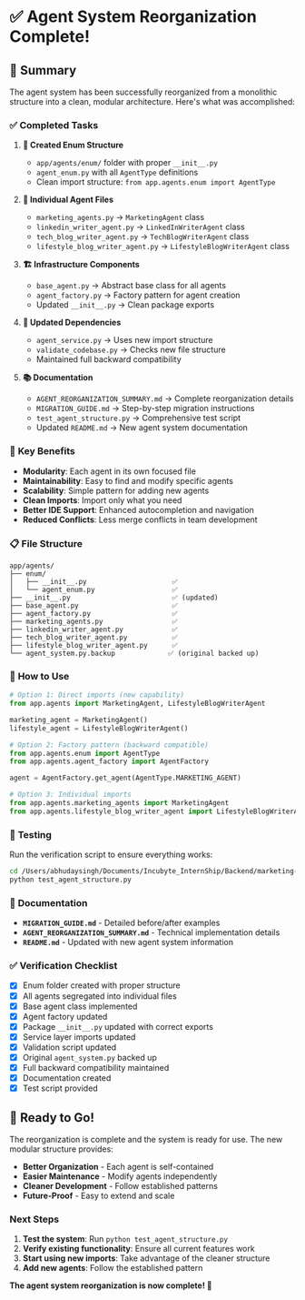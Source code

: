 # ✅ Agent System Reorganization Complete!

## 🎉 Summary

The agent system has been successfully reorganized from a monolithic structure into a clean, modular architecture. Here's what was accomplished:

### ✅ **Completed Tasks**

1. **📁 Created Enum Structure**
   - `app/agents/enum/` folder with proper `__init__.py`
   - `agent_enum.py` with all `AgentType` definitions
   - Clean import structure: `from app.agents.enum import AgentType`

2. **🔧 Individual Agent Files**
   - `marketing_agents.py` → `MarketingAgent` class
   - `linkedin_writer_agent.py` → `LinkedInWriterAgent` class  
   - `tech_blog_writer_agent.py` → `TechBlogWriterAgent` class
   - `lifestyle_blog_writer_agent.py` → `LifestyleBlogWriterAgent` class

3. **🏗️ Infrastructure Components**
   - `base_agent.py` → Abstract base class for all agents
   - `agent_factory.py` → Factory pattern for agent creation
   - Updated `__init__.py` → Clean package exports

4. **🔄 Updated Dependencies**
   - `agent_service.py` → Uses new import structure
   - `validate_codebase.py` → Checks new file structure
   - Maintained full backward compatibility

5. **📚 Documentation**
   - `AGENT_REORGANIZATION_SUMMARY.md` → Complete reorganization details
   - `MIGRATION_GUIDE.md` → Step-by-step migration instructions
   - `test_agent_structure.py` → Comprehensive test script
   - Updated `README.md` → New agent system documentation

### 🎯 **Key Benefits**

- **Modularity**: Each agent in its own focused file
- **Maintainability**: Easy to find and modify specific agents
- **Scalability**: Simple pattern for adding new agents
- **Clean Imports**: Import only what you need
- **Better IDE Support**: Enhanced autocompletion and navigation
- **Reduced Conflicts**: Less merge conflicts in team development

### 📋 **File Structure**

```
app/agents/
├── enum/
│   ├── __init__.py                     ✅
│   └── agent_enum.py                   ✅
├── __init__.py                         ✅ (updated)
├── base_agent.py                       ✅
├── agent_factory.py                    ✅
├── marketing_agents.py                 ✅
├── linkedin_writer_agent.py            ✅
├── tech_blog_writer_agent.py           ✅
├── lifestyle_blog_writer_agent.py      ✅
└── agent_system.py.backup             ✅ (original backed up)
```

### 🚀 **How to Use**

```python
# Option 1: Direct imports (new capability)
from app.agents import MarketingAgent, LifestyleBlogWriterAgent

marketing_agent = MarketingAgent()
lifestyle_agent = LifestyleBlogWriterAgent()

# Option 2: Factory pattern (backward compatible)
from app.agents.enum import AgentType
from app.agents.agent_factory import AgentFactory

agent = AgentFactory.get_agent(AgentType.MARKETING_AGENT)

# Option 3: Individual imports
from app.agents.marketing_agents import MarketingAgent
from app.agents.lifestyle_blog_writer_agent import LifestyleBlogWriterAgent
```

### 🧪 **Testing**

Run the verification script to ensure everything works:

```bash
cd /Users/abhudaysingh/Documents/Incubyte_InternShip/Backend/marketing-agents-unified
python test_agent_structure.py
```

### 📖 **Documentation**

- **`MIGRATION_GUIDE.md`** - Detailed before/after examples
- **`AGENT_REORGANIZATION_SUMMARY.md`** - Technical implementation details
- **`README.md`** - Updated with new agent system information

### ✅ **Verification Checklist**

- [x] Enum folder created with proper structure
- [x] All agents segregated into individual files  
- [x] Base agent class implemented
- [x] Agent factory updated
- [x] Package `__init__.py` updated with correct exports
- [x] Service layer imports updated
- [x] Validation script updated
- [x] Original `agent_system.py` backed up
- [x] Full backward compatibility maintained
- [x] Documentation created
- [x] Test script provided

## 🎉 **Ready to Go!**

The reorganization is complete and the system is ready for use. The new modular structure provides:

- **Better Organization** - Each agent is self-contained
- **Easier Maintenance** - Modify agents independently
- **Cleaner Development** - Follow established patterns
- **Future-Proof** - Easy to extend and scale

### **Next Steps**

1. **Test the system**: Run `python test_agent_structure.py`
2. **Verify existing functionality**: Ensure all current features work
3. **Start using new imports**: Take advantage of the cleaner structure
4. **Add new agents**: Follow the established pattern

**The agent system reorganization is now complete! 🚀**
